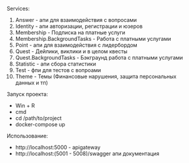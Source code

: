 Services:
  1. Answer - апи для взаимодействия с вопросами
  2. Identity - апи авторизации, регистрации и юзеров
  3. Membership - Подписка на платные услуги
  4. Membership.BackgroundTasks - Работа с платными услугами
  5. Point - апи для взаимодействия с лидербордом
  6. Quest - Дейлики, виклики и в целом квесты
  7. Quest.BackgroundTasks - Бэкграунд работа с платными услугами
  8. Statistic - апи сбора статистики
  9. Test - фпи для тестов с вопроами
  10. Theme - Темы (Финансовые нарушения, защита персональных данных и тп)

  Запуск проекта:
  - Win + R
  - cmd
  - cd /path/to/project
  - docker-compose up

  Использование:
  - http://localhost:5000 - apigateway
  - http://localhost:(5001 - 5008)/swagger апи документация
